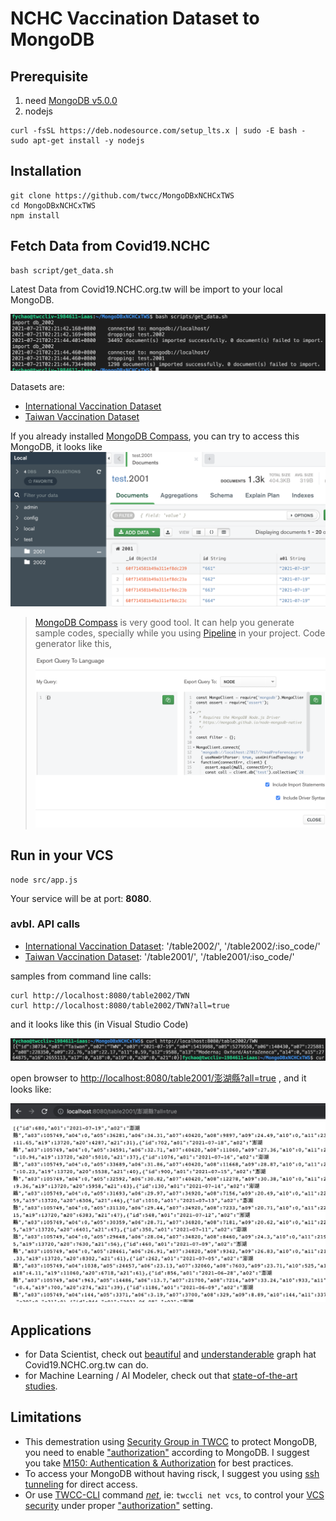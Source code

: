 # NCHC Vaccination Dataset to MongoDB

## Prerequisite 

1. need [MongoDB v5.0.0](https://docs.mongodb.com/v5.0/release-notes/5.0/)
2. nodejs 
```bash=
curl -fsSL https://deb.nodesource.com/setup_lts.x | sudo -E bash -
sudo apt-get install -y nodejs
```

## Installation

```
git clone https://github.com/twcc/MongoDBxNCHCxTWS
cd MongoDBxNCHCxTWS
npm install
```

## Fetch Data from Covid19.NCHC

```
bash script/get_data.sh
```

Latest Data from Covid19.NCHC.org.tw will be import to your local MongoDB. 

![importing data](imgs/img01.png)

Datasets are:
- [International Vaccination Dataset](https://covid-19.nchc.org.tw/api.php?tableID=2002)
- [Taiwan Vaccination Dataset](https://covid-19.nchc.org.tw/api.php?tableID=2001)


If you already installed [MongoDB Compass](https://www.mongodb.com/products/compass), you can try to access this MongoDB, it looks like
![login mongoDB](imgs/img05.png)

> [MongoDB Compass](https://www.mongodb.com/products/compass) is very good tool. It can help you generate sample codes, specially while you using [Pipeline](https://docs.mongodb.com/manual/core/aggregation-pipeline/) in your project. Code generator like this, 
> 
> ![Compass](imgs/img02.png)

## Run in your VCS

```
node src/app.js
```

Your service will be at port: **8080**.



### avbl. API calls

- [International Vaccination Dataset](https://covid-19.nchc.org.tw/api.php?tableID=2002): '/table2002/', '/table2002/:iso_code/'
- [Taiwan Vaccination Dataset](https://covid-19.nchc.org.tw/api.php?tableID=2001): '/table2001/', '/table2001/:iso_code/'

samples from command line calls:
```
curl http://localhost:8080/table2002/TWN
curl http://localhost:8080/table2002/TWN?all=true
```

and it looks like this (in Visual Studio Code)

![bash call](imgs/img04.png)

open browser to [http://localhost:8080/table2001/澎湖縣?all=true](http://localhost:8080/table2001/%E6%BE%8E%E6%B9%96%E7%B8%A3?all=true) , and it looks like:

![twn_local_stats](imgs/img03.png)

## Applications

- for Data Scientist, check out [beautiful](https://covid-19.nchc.org.tw/refineCards.php) and [understanderable](https://covid-19.nchc.org.tw/dt_002-csse_covid_19_daily_reports_vaccine_city2.php) graph hat Covid19.NCHC.org.tw can do. 
- for Machine Learning / AI Modeler, check out that [state-of-the-art studies](https://scholar.google.com/scholar?hl=zh-TW&as_sdt=0%2C5&q=Vaccination+covid+19+Taiwan&btnG=).

## Limitations

- This demestration using [Security Group in TWCC](https://man.twcc.ai/@twccdocs/guide-vcs-sg-zh) to protect MongoDB, you need to enable ["authorization"](https://docs.mongodb.com/manual/core/authentication/) according to MongoDB. I suggest you take [M150: Authentication & Authorization](https://university.mongodb.com/mercury/M150/2021_July_13) for best practices. 
- To access your MongoDB without having risck, I suggest you using [ssh tunneling](https://www.ssh.com/academy/ssh/tunneling/example) for direct access. 
- Or use [TWCC-CLI](https://github.com/twcc/TWCC-CLI) command [_net_](https://twcc-cli.readthedocs.io/en/latest/twccli-net.html#net-vcs), ie: `twccli net vcs`, to control your [VCS security](https://man.twcc.ai/@twccdocs/guide-vcs-sg-zh) under proper ["authorization"](https://docs.mongodb.com/manual/core/authentication/) setting.
